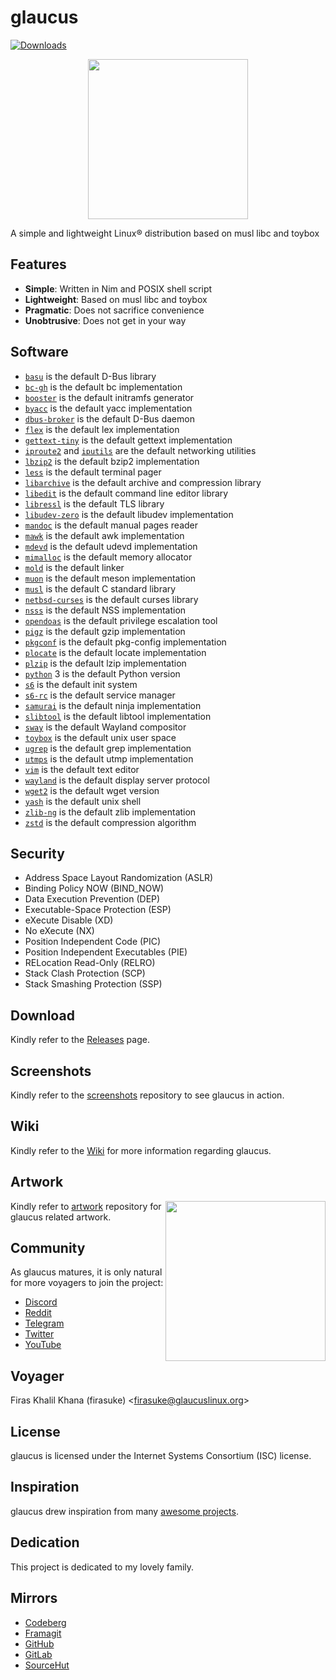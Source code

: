 # glaucus
[![Downloads](
https://img.shields.io/github/downloads/glaucuslinux/glaucus/total.svg)](
https://github.com/glaucuslinux/glaucus/releases)

<p align=center><img
src='https://github.com/glaucuslinux/artwork/raw/main/Andy Cuccaro/Logo/glaucus-logo-white-bg.png'
height=256 width=256></p>

A simple and lightweight Linux® distribution based on musl libc and toybox

## Features
* **Simple**: Written in Nim and POSIX shell script
* **Lightweight**: Based on musl libc and toybox
* **Pragmatic**: Does not sacrifice convenience
* **Unobtrusive**: Does not get in your way

## Software
* [`basu`](https://sr.ht/~emersion/basu/) is the default D-Bus library
* [`bc-gh`](https://git.gavinhoward.com/gavin/bc) is the default bc implementation
* [`booster`](https://github.com/anatol/booster) is the default initramfs generator
* [`byacc`](https://invisible-island.net/byacc/byacc.html) is the default yacc implementation
* [`dbus-broker`](https://github.com/bus1/dbus-broker) is the default D-Bus daemon
* [`flex`](https://github.com/westes/flex) is the default lex implementation
* [`gettext-tiny`](https://github.com/sabotage-linux/gettext-tiny) is the default gettext implementation
* [`iproute2`](https://wiki.linuxfoundation.org/networking/iproute2) and [`iputils`](https://github.com/iputils/iputils) are the default networking utilities
* [`lbzip2`](https://github.com/kjn/lbzip2) is the default bzip2 implementation
* [`less`](https://greenwoodsoftware.com/less/) is the default terminal pager
* [`libarchive`](https://libarchive.org/) is the default archive and compression library
* [`libedit`](https://thrysoee.dk/editline/) is the default command line editor library
* [`libressl`](https://www.libressl.org/) is the default TLS library
* [`libudev-zero`](https://github.com/illiliti/libudev-zero) is the default libudev implementation
* [`mandoc`](https://mandoc.bsd.lv/) is the default manual pages reader
* [`mawk`](https://invisible-island.net/mawk/) is the default awk implementation
* [`mdevd`](https://skarnet.org/software/mdevd/) is the default udevd implementation
* [`mimalloc`](https://microsoft.github.io/mimalloc/) is the default memory allocator
* [`mold`](https://github.com/rui314/mold) is the default linker
* [`muon`](https://sr.ht/~lattis/muon/) is the default meson implementation
* [`musl`](https://musl.libc.org/) is the default C standard library
* [`netbsd-curses`](https://github.com/sabotage-linux/netbsd-curses) is the default curses library
* [`nsss`](https://skarnet.org/software/nsss/) is the default NSS implementation
* [`opendoas`](https://github.com/Duncaen/OpenDoas) is the default privilege escalation tool
* [`pigz`](https://zlib.net/pigz/) is the default gzip implementation
* [`pkgconf`](https://pkgconf.org/) is the default pkg-config implementation
* [`plocate`](https://plocate.sesse.net/) is the default locate implementation
* [`plzip`](https://www.nongnu.org/lzip/plzip.html) is the default lzip implementation
* [`python`](https://www.python.org/) 3 is the default Python version
* [`s6`](https://skarnet.org/software/s6/) is the default init system
* [`s6-rc`](https://skarnet.org/software/s6-rc/) is the default service manager
* [`samurai`](https://github.com/michaelforney/samurai) is the default ninja implementation
* [`slibtool`](https://git.foss21.org/slibtool) is the default libtool implementation
* [`sway`](https://swaywm.org/) is the default Wayland compositor
* [`toybox`](https://landley.net/toybox/) is the default unix user space
* [`ugrep`](https://ugrep.com/) is the default grep implementation
* [`utmps`](https://skarnet.org/software/utmps/) is the default utmp implementation
* [`vim`](https://www.vim.org/) is the default text editor
* [`wayland`](https://wayland.freedesktop.org/) is the default display server protocol
* [`wget2`](https://gitlab.com/gnuwget/wget2) is the default wget version
* [`yash`](https://magicant.github.io/yash/) is the default unix shell
* [`zlib-ng`](https://github.com/zlib-ng/zlib-ng) is the default zlib implementation
* [`zstd`](https://facebook.github.io/zstd/) is the default compression algorithm

## Security
* Address Space Layout Randomization (ASLR)
* Binding Policy NOW (BIND_NOW)
* Data Execution Prevention (DEP)
* Executable-Space Protection (ESP)
* eXecute Disable (XD)
* No eXecute (NX)
* Position Independent Code (PIC)
* Position Independent Executables (PIE)
* RELocation Read-Only (RELRO)
* Stack Clash Protection (SCP)
* Stack Smashing Protection (SSP)

## Download
Kindly refer to the [Releases](https://github.com/glaucuslinux/glaucus/releases)
page.

## Screenshots
Kindly refer to the [screenshots](https://github.com/glaucuslinux/screenshots)
repository to see glaucus in action.

## Wiki
Kindly refer to the [Wiki](https://wiki.glaucuslinux.org/) for more information
regarding glaucus.

## Artwork
<img
src='https://github.com/glaucuslinux/artwork/raw/main/Andy Cuccaro/Sketches/Tux-Puffy-Glaucus.jpg'
align=right height=256 width=256>

Kindly refer to [artwork](https://github.com/glaucuslinux/artwork) repository
for glaucus related artwork.

## Community
As glaucus matures, it is only natural for more voyagers to join the project:

* [Discord](https://discord.gg/nDKNmNc)
* [Reddit](https://www.reddit.com/r/glaucus)
* [Telegram](https://t.me/glaucuslinux)
* [Twitter](https://twitter.com/glaucuslinux)
* [YouTube](https://www.youtube.com/@glaucuslinux)

## Voyager
Firas Khalil Khana (firasuke) <[firasuke@glaucuslinux.org](
mailto:firasuke@glaucuslinux.org)>

## License
glaucus is licensed under the Internet Systems Consortium (ISC) license.

## Inspiration
glaucus drew inspiration from many [awesome projects](
https://github.com/firasuke/awesome).

## Dedication
This project is dedicated to my lovely family.

## Mirrors
* [Codeberg](https://codeberg.org/glaucuslinux/glaucus)
* [Framagit](https://framagit.org/glaucuslinux/glaucus)
* [GitHub](https://github.com/glaucuslinux/glaucus)
* [GitLab](https://gitlab.com/glaucuslinux/glaucus)
* [SourceHut](https://git.sr.ht/~glaucuslinux/glaucus)
